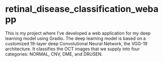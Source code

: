 # retinal_disease_classification_webapp
This is my project where I've developed a web application for my deep learning model using Gradio. The deep learning model is based on a customized 19-layer deep Convolutional Neural Network, the VGG-19 architecture. It classifies the OCT images that we supply into four categories: NORMAL, CNV, DME, and DRUSEN.
